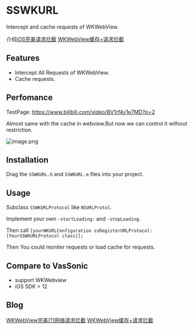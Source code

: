 
# SSWKURL

Intercept and cache requests of WKWebView.

介绍[iOS完美请求拦截](https://www.jianshu.com/p/7b28cbd8f92a)
[WKWebView缓存+请求拦截](https://www.jianshu.com/p/44f4fa1d3d12)

## Features

- Intercept All Requests of WKWebView.
- Cache requests.

## Perfomance

TestPage: 
https://www.bilibili.com/video/BV1rf4y1e7MD?p=2

Almost same with the cache in webview.But now we can control it without restriction.

![image.png](https://upload-images.jianshu.io/upload_images/611240-5e603c89a084b986.png?imageMogr2/auto-orient/strip%7CimageView2/2/w/1240)



## Installation

Drag the `SSWKURL.h` and `SSWKURL.m` files into your project.


## Usage

Subclass `SSWKURLProtocol` like `NSURLProtol`.

Implement your own `-startLoading:` and `-stopLoading`.

Then call `[yourWKURLConfiguration ssRegisterURLProtocol:[YourSSWKURLProtocol class]];`

Then You could moniter requests or load cache for requests.

## Compare to VasSonic

- support WKWebview
- iOS SDK > 12


## Blog

[WKWebView完美(?)网络请求拦截](https://www.jianshu.com/p/7b28cbd8f92a)
[WKWebView缓存+请求拦截](https://www.jianshu.com/p/44f4fa1d3d12)

